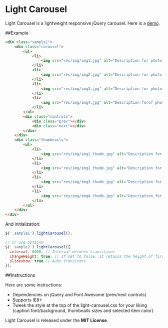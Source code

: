 # Light Carousel

Light Carousel is a lightweight responsive jQuery carousel. Here is a [demo](http://spread-word.com/frontend/demo/light-carousel/).

##Example
```html
<div class="sample1">
	<div class="carousel">
		<ul>
			<li>
				<img src="res/img/img1.jpg" alt="Description for photo 1">
			</li>
			<li>
				<img src="res/img/img2.jpg" alt="Description for photo 2">
			</li>
			<li>
				<img src="res/img/img3.jpg" alt="Description for photo 3">
			</li>
			<li>
				<img src="res/img/img4.jpg" alt="Description forof photo 4">
			</li>
		</ul>
		<div class="controls">
			<div class="prev"></div>
			<div class="next"></div>
		</div>
	</div>
	<div class="thumbnails">
		<ul>
			<li>
				<img src="res/img/img1_thumb.jpg" alt="Description for photo 1">
			</li>
			<li>
				<img src="res/img/img2_thumb.jpg" alt="Description for photo 2">
			</li>
			<li>
				<img src="res/img/img3_thumb.jpg" alt="Description for photo 3">
			</li>
			<li>
				<img src="res/img/img4_thumb.jpg" alt="Description for photo 4">
			</li>
		</ul>
	</div>
</div>
```

And initialization:
```javascript
$('.sample1').lightCarousel();

// or use options
$('.sample2').lightCarousel({
  interval: 6000, // Interval between transitions
  changeHeight: true, // If set to false, it retains the height of first slide
  slideshow: true // Auto transitons
});
```

##Instructions

Here are some instructions:

* Dependencies on jQuery and Font Awesome (prev/next controls)
* Supports IE8+
* Tweek the style at the top of the light-carousel.css for your liking (caption font/background, thumbnails sizes and selected item color)


Light Carousel is released under the **MIT License**.
